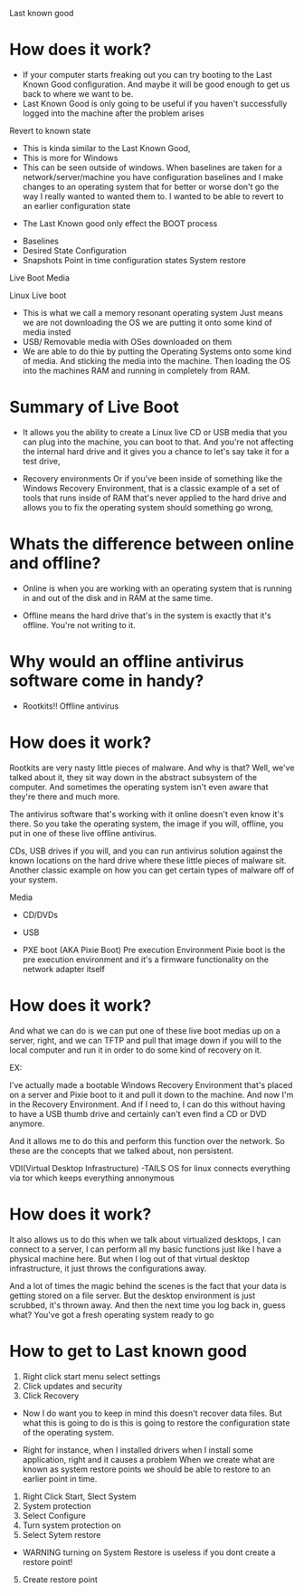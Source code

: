 Last known good
# How does it work?
- If your computer starts freaking out you can try booting to the Last Known Good configuration. And maybe it will be good enough to get us back to where we want to be.
- Last Known Good is only going to be useful if you haven't successfully logged into the machine after the problem arises

Revert to known state
- This is kinda similar to the Last Known Good,
- This is more for Windows
- This can be seen outside of windows.
    When baselines are taken for a network/server/machine
    you have configuration baselines and I make changes to an operating system that for better or worse don't go the way I really wanted to wanted them to. I wanted to be able to revert to an earlier configuration state

* The Last Known good only effect the BOOT process
- Baselines
- Desired State Configuration
- Snapshots
    Point in time configuration states
    System restore

Live Boot Media

Linux Live boot
- This is what we call a memory resonant operating system
 Just means we are not downloading the OS we are putting it onto some kind of media insted
- USB/ Removable media with OSes downloaded on them
- We are able to do thie by putting the Operating Systems onto some kind of media. And sticking the media into the machine. Then loading the OS into the machines RAM and running in completely from RAM.

# Summary of Live Boot
- It allows you the ability to create a Linux live CD or USB media that you can plug into the machine, you can boot to that. And you're not affecting the internal hard drive and it gives you a chance to let's say take it for a test drive, 

- Recovery environments
Or if you've been inside of something like the Windows Recovery Environment, that is a classic example of a set of tools that runs inside of RAM that's never applied to the hard drive and allows you to fix the operating system should something go wrong,


# Whats the difference between online and offline?
- Online is when you are working with an operating system that is running in and out of the disk and in RAM at the same time.

- Offline means the hard drive that's in the system is exactly that it's offline. You're not writing to it.

# Why would an offline antivirus software come in handy?
- Rootkits!! 
Offline antivirus

# How does it work?

Rootkits are very nasty little pieces of malware. And why is that? Well, we've talked about it, they sit way down in the abstract subsystem of the computer. And sometimes the operating system isn't even aware that they're there and much more. 

The antivirus software that's working with it online doesn't even know it's there. So you take the operating system, the image if you will, offline, you put in one of these live offline antivirus. 

CDs, USB drives if you will, and you can run antivirus solution against the known locations on the hard drive where these little pieces of malware sit. Another classic example on how you can get certain types of malware off of your system. 


Media

- CD/DVDs

- USB

- PXE boot (AKA Pixie Boot) Pre execution Environment
Pixie boot is the pre execution environment and it's a firmware functionality on the network adapter itself

# How does it work?
And what we can do is we can put one of these live boot medias up on a server, right, and we can TFTP and pull that image down if you will to the local computer and run it in order to do some kind of recovery on it.

EX:

I've actually made a bootable Windows Recovery Environment that's placed on a server and Pixie boot to it and pull it down to the machine. And now I'm in the Recovery Environment. And if I need to, I can do this without having to have a USB thumb drive and certainly can't even find a CD or DVD anymore. 

And it allows me to do this and perform this function over the network. So these are the concepts that we talked about, non persistent. 

VDI(Virtual Desktop Infrastructure)
-TAILS OS for linux connects everything via tor which keeps everything annonymous 

# How does it work?

It also allows us to do this when we talk about virtualized desktops, I can connect to a server, I can perform all my basic functions just like I have a physical machine here. But when I log out of that virtual desktop infrastructure, it just throws the configurations away. 

And a lot of times the magic behind the scenes is the fact that your data is getting stored on a file server. But the desktop environment is just scrubbed, it's thrown away. And then the next time you log back in, guess what? You've got a fresh operating system ready to go

# How to get to Last known good

1. Right click start menu select settings
2. Click updates and security
3. Click Recovery

- Now I do want you to keep in mind this doesn't recover data files. But what this is going to do is this is going to restore the configuration state of the operating system.

- Right for instance, when I installed drivers when I install some application, right and it causes a problem When we create what are known as system restore points we should be able to restore to an earlier point in time.


1. Right Click Start, Slect System
2. System protection
3. Select Configure
4. Turn system protection on
5. Select Sytem restore

* WARNING turning on System Restore is useless if you dont create a restore point!
5. Create restore point 
